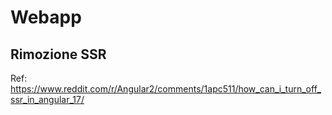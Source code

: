 # Webapp


## Rimozione SSR

Ref: https://www.reddit.com/r/Angular2/comments/1apc511/how_can_i_turn_off_ssr_in_angular_17/
